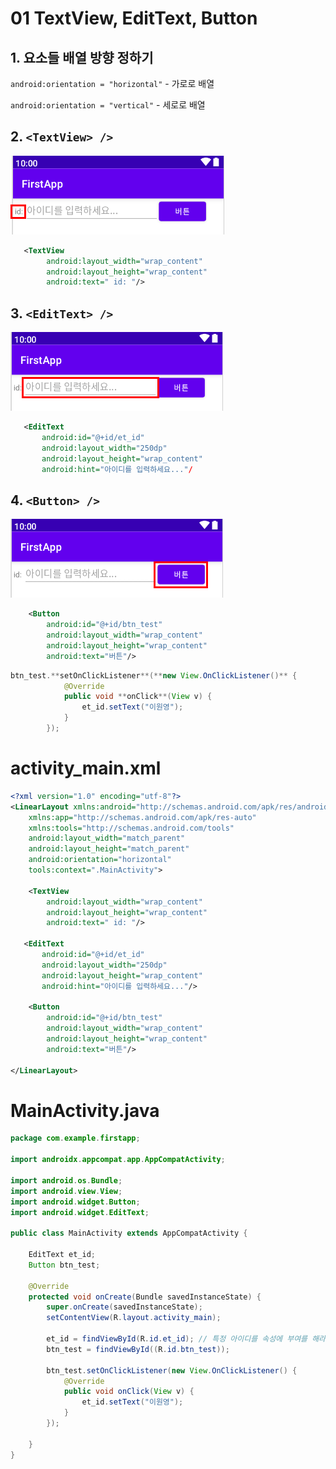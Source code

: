 # 01 TextView, EditText, Button

## 1. 요소들 배열 방향 정하기

`android:orientation = "horizontal"` - 가로로 배열

`android:orientation = "vertical"` - 세로로 배열

## 2. `<TextView> />`

![01%20TextView,%20EditText,%20Button%20a34f7d54a41a41709392717c9366c5f4/Untitled.png](01%20TextView,%20EditText,%20Button%20a34f7d54a41a41709392717c9366c5f4/Untitled.png)

```xml
   <TextView
        android:layout_width="wrap_content"
        android:layout_height="wrap_content"
        android:text=" id: "/>
```

## 3. `<EditText> />`

![01%20TextView,%20EditText,%20Button%20a34f7d54a41a41709392717c9366c5f4/Untitled%201.png](01%20TextView,%20EditText,%20Button%20a34f7d54a41a41709392717c9366c5f4/Untitled%201.png)

```xml
   <EditText
       android:id="@+id/et_id"
       android:layout_width="250dp"
       android:layout_height="wrap_content"
       android:hint="아이디를 입력하세요..."/
```

## 4. `<Button> />`

![01%20TextView,%20EditText,%20Button%20a34f7d54a41a41709392717c9366c5f4/Untitled%202.png](01%20TextView,%20EditText,%20Button%20a34f7d54a41a41709392717c9366c5f4/Untitled%202.png)

```xml
    <Button
        android:id="@+id/btn_test"
        android:layout_width="wrap_content"
        android:layout_height="wrap_content"
        android:text="버튼"/>
```

```java
btn_test.**setOnClickListener**(**new View.OnClickListener()** {
            @Override
            public void **onClick**(View v) {
                et_id.setText("이원영");
            }
        });
```

# activity_main.xml

```xml
<?xml version="1.0" encoding="utf-8"?>
<LinearLayout xmlns:android="http://schemas.android.com/apk/res/android"
    xmlns:app="http://schemas.android.com/apk/res-auto"
    xmlns:tools="http://schemas.android.com/tools"
    android:layout_width="match_parent"
    android:layout_height="match_parent"
    android:orientation="horizontal"
    tools:context=".MainActivity">

    <TextView
        android:layout_width="wrap_content"
        android:layout_height="wrap_content"
        android:text=" id: "/>

   <EditText
       android:id="@+id/et_id"
       android:layout_width="250dp"
       android:layout_height="wrap_content"
       android:hint="아이디를 입력하세요..."/>

    <Button
        android:id="@+id/btn_test"
        android:layout_width="wrap_content"
        android:layout_height="wrap_content"
        android:text="버튼"/>

</LinearLayout>
```

# MainActivity.java

```java
package com.example.firstapp;

import androidx.appcompat.app.AppCompatActivity;

import android.os.Bundle;
import android.view.View;
import android.widget.Button;
import android.widget.EditText;

public class MainActivity extends AppCompatActivity {

    EditText et_id;
    Button btn_test;

    @Override
    protected void onCreate(Bundle savedInstanceState) {
        super.onCreate(savedInstanceState);
        setContentView(R.layout.activity_main);

        et_id = findViewById(R.id.et_id); // 특정 아이디를 속성에 부여를 해라
        btn_test = findViewById((R.id.btn_test));

        btn_test.setOnClickListener(new View.OnClickListener() {
            @Override
            public void onClick(View v) {
                et_id.setText("이원영");
            }
        });

    }
}
```